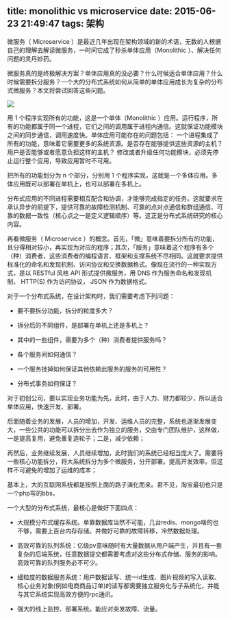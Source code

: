 title: monolithic vs microservice
date: 2015-06-23 21:49:47
tags: 架构
---
微服务（ Microservice ）是最近几年出现在架构领域的新的术语，无数的人根据自己的理解去解读微服务，一时间它成了秒杀单体应用（Monolithic ）、解决任何问题的灵丹妙药。

微服务真的是终极解决方案？单体应用真的没必要？什么时候适合单体应用？什么时候需要拆分服务？一个大的分布式系统如何从简单的单体应用成长为复杂的分布式微服务？本文将尝试回答这些问题。

![](http://img2001.static.suishenyun.net/25ece6711a70a7938cb1105810f59bd3/047f460133c6d0f9184d9ebc684867a0.png!w480.jpg)

用 1 个程序实现所有的功能，这是一个单体（Monolithic ）应用。运行程序，所有的功能都属于同一个进程，它们之间的调用属于进程内通信。这就保证功能模块之间的同步通信，调用速度快。单体应用可能存在的问题包括：
一个进程集成了所有的功能，意味着它需要更多的系统资源。是否存在能够提供这些资源的主机？用户是否能够或者愿意负担这样的主机？
修改或者升级任何功能模块，必须先停止运行整个应用，导致应用暂时不可用。

把所有的功能划分为 n 个部分，分别用 1 个程序实现，这就是一个多体应用。多体应用既可以部署在单机上，也可以部署在多机上。

分布式应用的不同进程需要相互配合和协调，才能够完成指定的任务。这就要求在承认异步的前提下，提供可靠的故障检测机制、可靠的点对点通信和群组通信、可靠的数据一致性（核心点之一是定义逻辑顺序）等。这正是分布式系统研究的核心内容。

再看微服务（ Microservice ）的概念。首先，「微」意味着要拆分所有的功能，且分得相对较小，再实现为对应的程序；其次，「服务」意味着这个程序有多个（种）消费者，这些消费者的编程语言、框架和支撑系统不尽相同。这就要求提供标准化的命名和发现机制、访问协议和交换数据格式。像现在流行的一种实现方式，是以 RESTful 风格 API 形式提供微服务，用 DNS 作为服务命名和发现机制， HTTP(S) 作为访问协议， JSON 作为数据格式。

对于一个分布式系统，在设计架构时，我们需要考虑下列问题：

- 要不要拆分功能，拆分的粒度多大？

- 拆分后的不同组件，是部署在单机上还是多机上？

- 其中的一些组件，需要为多个（种）消费者提供服务吗？

- 各个服务间如何通信？

- 一个服务挂掉如何保证其他依赖此服务的服务的可用性？

- 分布式事务如何保证？

对于初创公司，要以实现业务功能为先，此时，由于人力、财力都较少，所以适合单体应用，快速开发、部署。

后面随着业务的发展，人员的增加，开发、运维人员的完整，系统也逐渐发展变大，一些公共的功能可以拆分出去作为独立的服务，交由专门团队维护，这样做，一是提高复用，避免重复造轮子；二是，减少依赖；

再然后，业务继续发展，人员继续增加，此时我们的系统已经相当庞大了。需要将一些核心功能拆分，将大系统拆分为多个微服务，分开部署。提高开发效率。但这样不可避免的增加了运维的成本；

基本上，大的互联网系统都是按照上面的路子演化而来。君不见，淘宝最初也只是一个php写的bbs。


一个大型的分布式系统，最核心是做好下面四点：

- 大规模分布式缓存系统。单靠数据库当然不可能，几台redis、mongo啥的也不够，需要上百台内存存储。并做好可靠的故障转移，冷然数据处理。

- 高效可靠的队列系统：亿级pv意味随时有大量数据从用户端产生，并且有一套复杂的后端系统，任意数据提交都需要考虑对这些分布式存储、服务的影响。高效可靠的队列服务必不可少。

- 细粒度的数据服务系统：用户数据读写、统一id生成、图片视频的写入读取、核心业务对象(例如电商商品订单)的读写都需要独立服务化与子系统化，并能与其它系统实现高效方便的rpc通讯。

- 强大的线上监控、部署系统。能应对突发故障、流量。